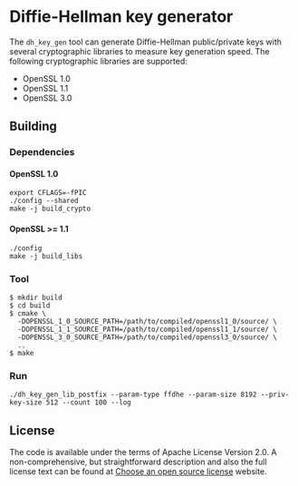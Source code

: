 # Diffie-Hellman key generator

The `dh_key_gen` tool can generate Diffie-Hellman public/private keys with several
cryptographic libraries to measure key generation speed. The following
cryptographic libraries are supported:

* OpenSSL 1.0
* OpenSSL 1.1
* OpenSSL 3.0

## Building

### Dependencies

#### OpenSSL 1.0

```
export CFLAGS=-fPIC
./config --shared
make -j build_crypto
```

#### OpenSSL >= 1.1

```
./config
make -j build_libs
```

### Tool

```
$ mkdir build
$ cd build
$ cmake \
  -DOPENSSL_1_0_SOURCE_PATH=/path/to/compiled/openssl1_0/source/ \
  -DOPENSSL_1_1_SOURCE_PATH=/path/to/compiled/openssl1_1/source/ \
  -DOPENSSL_3_0_SOURCE_PATH=/path/to/compiled/openssl3_0/source/ \
  ..
$ make
```

### Run

```
./dh_key_gen_lib_postfix --param-type ffdhe --param-size 8192 --priv-key-size 512 --count 100 --log
```

## License

The code is available under the terms of Apache License Version 2.0.
A non-comprehensive, but straightforward description and also the full license text can be found at
[Choose an open source license](https://choosealicense.com/licenses/apache-2.0/) website.
